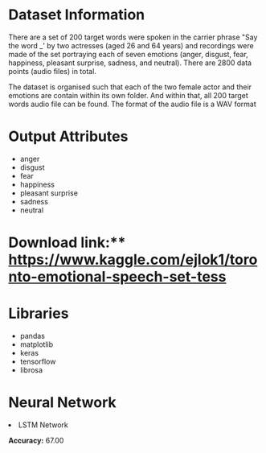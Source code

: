 

# Dataset Information

There are a set of 200 target words were spoken in the carrier phrase "Say the word _' by two actresses (aged 26 and 64 years) and recordings were made of the set portraying each of seven emotions (anger, disgust, fear, happiness, pleasant surprise, sadness, and neutral). There are 2800 data points (audio files) in total.

The dataset is organised such that each of the two female actor and their emotions are contain within its own folder. And within that, all 200 target words audio file can be found. The format of the audio file is a WAV format

# Output Attributes
- anger
- disgust
- fear
- happiness
- pleasant surprise
- sadness
- neutral

#  Download link:** https://www.kaggle.com/ejlok1/toronto-emotional-speech-set-tess


# Libraries

- pandas
- matplotlib
- keras
- tensorflow
- librosa

# Neural Network

<li>LSTM Network
  
**Accuracy:** 67.00